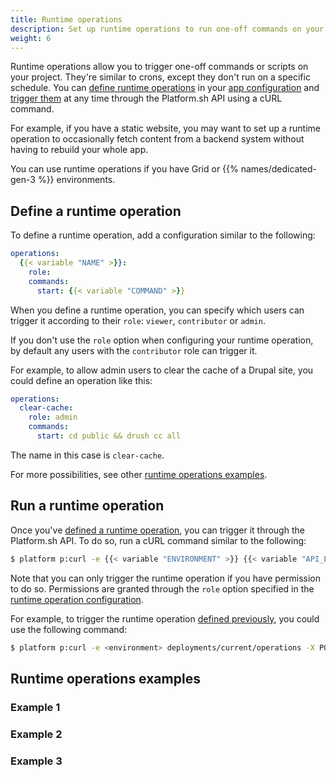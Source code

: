 ```yaml
---
title: Runtime operations
description: Set up runtime operations to run one-off commands on your project through the Platform.sh API.
weight: 6
---
```


Runtime operations allow you to trigger one-off commands or scripts on your project.
They're similar to crons, except they don't run on a specific schedule. 
You can [define runtime operations](#define-a-runtime-operation) in your [app configuration](../create-apps/app-reference.md)
and [trigger them](#run-a-runtime-operation) at any time through the Platform.sh API using a cURL command.

For example, if you have a static website,
you may want to set up a runtime operation to occasionally fetch content from a backend system
without having to rebuild your whole app.

You can use runtime operations if you have Grid or {{% names/dedicated-gen-3 %}} environments.

## Define a runtime operation

To define a runtime operation, add a configuration similar to the following:

```yaml {location=".platform.app.yaml"}
operations:
  {{< variable "NAME" >}}:
    role:
    commands:
      start: {{< variable "COMMAND" >}}
```

When you define a runtime operation,
you can specify which users can trigger it according to their `role`: `viewer`, `contributor` or `admin`.

If you don't use the `role` option when configuring your runtime operation,
by default any users with the `contributor` role can trigger it. 

For example, to allow admin users to clear the cache of a Drupal site,
you could define an operation like this:

```yaml {location=".platform.app.yaml"}
operations:
  clear-cache:
    role: admin
    commands:
      start: cd public && drush cc all
```

The name in this case is `clear-cache`.

For more possibilities, see other [runtime operations examples](#runtime-operations-examples). 

## Run a runtime operation

Once you've [defined a runtime operation](#define-a-runtime-operation), 
you can trigger it through the Platform.sh API.
To do so, run a cURL command similar to the following:

```bash
$ platform p:curl -e {{< variable "ENVIRONMENT" >}} {{< variable "API_ENDPOINT" >}} -X POST -d '{"operation": "{{< variable "RUNTIME_OPERATION_NAME" >}}", "service": "{{< variable "SERVICE_NAME" >}}"}'
```

Note that you can only trigger the runtime operation if you have permission to do so.
Permissions are granted through the `role` option specified in the [runtime operation configuration](#how-runtime-operations-work).

For example, to trigger the runtime operation [defined previously](#define-a-runtime-operation),
you could use the following command:

```bash
$ platform p:curl -e <environment> deployments/current/operations -X POST -d '{"operation": "clear-cache", "service": "app"}'
```

## Runtime operations examples

### Example 1

### Example 2

### Example 3